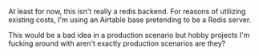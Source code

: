 At least for now, this isn't really a redis backend. For reasons of utilizing existing costs, I'm using an Airtable base pretending to be a Redis server.

This would be a bad idea in a production scenario but hobby projects I'm fucking around with aren't exactly production scenarios are they?